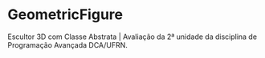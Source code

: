 # GeometricFigure
Escultor 3D com Classe Abstrata | Avaliação da 2ª unidade da disciplina de Programação Avançada DCA/UFRN.
